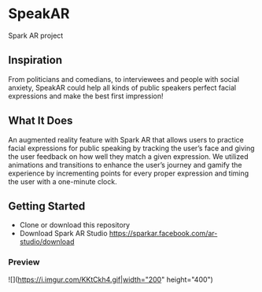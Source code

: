# SpeakAR
 Spark AR project

## Inspiration

From politicians and comedians, to interviewees and people with social anxiety, SpeakAR could help all kinds of public speakers perfect facial expressions and make the best first impression!

## What It Does

An augmented reality feature with Spark AR that allows users to practice facial expressions for public speaking by tracking the user’s face and giving the user feedback on how well they match a given expression. We utilized animations and transitions to enhance the user’s journey and gamify the experience by incrementing points for every proper expression and timing the user with a one-minute clock.

## Getting Started

- Clone or download this repository
- Download Spark AR Studio https://sparkar.facebook.com/ar-studio/download

### Preview

![](https://i.imgur.com/KKtCkh4.gif|width="200" height="400")


